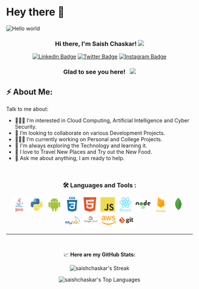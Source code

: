 # Hey there :wave:

<img src="https://raw.githubusercontent.com/sagar-viradiya/sagar-viradiya/master/resources/banner.png" alt="Hello world">

  <div align="center">
    
 ### Hi there, I'm Saish Chaskar! <img src="https://media.giphy.com/media/hvRJCLFzcasrR4ia7z/giphy.gif" width="25px">

[![Linkedin Badge](https://img.shields.io/badge/-LinkedIn-0e76a8?style=for-the-badge&logo=Linkedin&logoColor=white)](https://www.linkedin.com/in/saish-chaskar-74b705237/)
[![Twitter Badge](https://img.shields.io/badge/-Twitter-00acee?style=for-the-badge&logo=Twitter&logoColor=white)](https://twitter.com/SaishChaskar)
[![Instagram Badge](https://img.shields.io/badge/-Instagram-e4405f?style=for-the-badge&logo=Instagram&logoColor=white)](https://www.instagram.com/saishchaskar/?igshid=OGQ5ZDc2ODk2ZA%3D%3D)


### Glad to see you here! &nbsp; ![](https://visitor-badge.glitch.me/badge?page_id=saishchaskar.saishchaskar)

</div>  

## ⚡ About Me:
Talk to me about:  
- 👨🏻‍💻 I’m interested in Cloud Computing, Artificial Intelligence and Cyber Security. 
- 👀 I’m looking to collaborate on various Development Projects. 
- 👨🏻‍💻 I’m currently working on Personal and College Projects. 
- 👨 I'm always exploring the Technology and learning it. 
- 💞️ I love to Travel New Places and Try out the New Food. 
- 💬 Ask me about anything, I am ready to help. 
<br />

<div align="center">

### :hammer_and_wrench: Languages and Tools :

  <img src="https://github.com/devicons/devicon/blob/master/icons/java/java-original-wordmark.svg" title="Java" alt="Java" width="40" height="40"/>&nbsp;
  <img src="https://github.com/devicons/devicon/blob/master/icons/python/python-original.svg" title="Python" alt="Python" width="40" height="40"/>&nbsp;
  <img src="https://github.com/devicons/devicon/blob/master/icons/android/android-original.svg" title="Android" alt="Android" width="40" height="40"/>&nbsp;
  <img src="https://github.com/devicons/devicon/blob/master/icons/css3/css3-plain-wordmark.svg"  title="CSS3" alt="CSS" width="40" height="40"/>&nbsp;
  <img src="https://github.com/devicons/devicon/blob/master/icons/html5/html5-original.svg" title="HTML5" alt="HTML" width="40" height="40"/>&nbsp;
  <img src="https://github.com/devicons/devicon/blob/master/icons/javascript/javascript-original.svg" title="JavaScript" alt="JavaScript" width="40" height="40"/>&nbsp;
  <img src="https://github.com/devicons/devicon/blob/master/icons/react/react-original-wordmark.svg" title="React" alt="React" width="40" height="40"/>&nbsp;
  <img src="https://github.com/devicons/devicon/blob/master/icons/nodejs/nodejs-original-wordmark.svg" title="NodeJS" alt="NodeJS" width="40" height="40"/>&nbsp;
  <img src="https://github.com/devicons/devicon/blob/master/icons/firebase/firebase-plain-wordmark.svg" title="Firebase" alt="Firebase" width="40" height="40"/>&nbsp;
  <img src="https://github.com/devicons/devicon/blob/master/icons/mongodb/mongodb-original.svg" title="MongoDB"  alt="MongoDB" width="40" height="40"/>&nbsp;
  <img src="https://github.com/devicons/devicon/blob/master/icons/mysql/mysql-original-wordmark.svg" title="MySQL"  alt="MySQL" width="40" height="40"/>&nbsp;
  <img src="https://github.com/devicons/devicon/blob/master/icons/googlecloud/googlecloud-original-wordmark.svg" title="GCP"  alt="GCP" width="40" height="40"/>&nbsp;
  <img src="https://github.com/devicons/devicon/blob/master/icons/amazonwebservices/amazonwebservices-plain-wordmark.svg" title="AWS" alt="AWS" width="40" height="40"/>&nbsp;
  <img src="https://github.com/devicons/devicon/blob/master/icons/git/git-original-wordmark.svg" title="Git" alt="Git" width="40" height="40"/>
  
</div>

---



</br>

<div align="center">
  
📈 **Here are my GitHub Stats:**

 ![saishchaskar's Streak](https://github-readme-streak-stats.herokuapp.com/?user=saishchaskar&theme=default&hide_border=true)


![saishchaskar's Top Languages](https://github-readme-stats.vercel.app/api/top-langs/?username=saishchaskar&theme=default&show_icons=true&hide_border=true&layout=compact)

</div>

